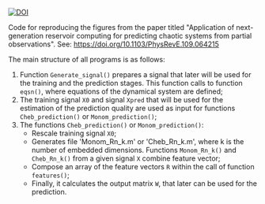 [![DOI](https://zenodo.org/badge/DOI/10.5281/zenodo.13756781.svg)](https://doi.org/10.5281/zenodo.13756781)

Code for reproducing the figures from the paper titled "Application of next-generation reservoir computing for predicting chaotic systems from partial observations".
See: https://doi.org/10.1103/PhysRevE.109.064215


The main structure of all programs is as follows:
1. Function `Generate_signal()` prepares a signal that later will be used for the training and the prediction stages. This function calls to function `eqsn()`, where equations of the dynamical system are defined;
2. The training signal `X0` and signal `Xpred` that will be used for the estimation of the prediction quality  are used as input for functions `Cheb_prediction()` or `Monom_prediction()`;
3. The functions `Cheb_prediction()` or `Monom_prediction()`:
   - Rescale training signal `X0`;
   - Generates file 'Monom_Rn_k.m' or 'Cheb_Rn_k.m', where k is the number of embedded dimensions. Functions  `Monom_Rn_k()` and `Cheb_Rn_k()` from a given signal `X` combine feature vector;
   - Compose an array of the feature vectors `R` within the call of function `features()`;
   - Finally, it calculates the output matrix `W`, that later can be used for the prediction.
